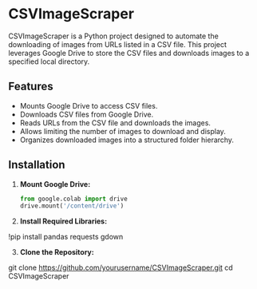 # CSVImageScraper

CSVImageScraper is a Python project designed to automate the downloading of images from URLs listed in a CSV file. This project leverages Google Drive to store the CSV files and downloads images to a specified local directory.

## Features

- Mounts Google Drive to access CSV files.
- Downloads CSV files from Google Drive.
- Reads URLs from the CSV file and downloads the images.
- Allows limiting the number of images to download and display.
- Organizes downloaded images into a structured folder hierarchy.

## Installation

1. **Mount Google Drive:**

   ```python
   from google.colab import drive
   drive.mount('/content/drive')
   ```

2. **Install Required Libraries:**

!pip install pandas requests gdown

3. **Clone the Repository:**

git clone https://github.com/yourusername/CSVImageScraper.git
cd CSVImageScraper
```

